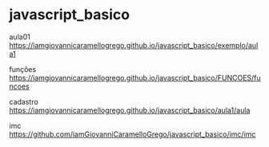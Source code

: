 # javascript_basico

aula01
https://iamgiovannicaramellogrego.github.io/javascript_basico/exemplo/aula1

funções
https://iamgiovannicaramellogrego.github.io/javascript_basico/FUNCOES/funcoes

cadastro
https://iamgiovannicaramellogrego.github.io/javascript_basico/aula1/aula

imc
https://github.com/iamGiovanniCaramelloGrego/javascript_basico/imc/imc
